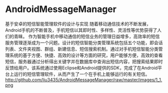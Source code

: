 # AndroidMessageManager

基于安卓的短信智能管理软件的设计与实现
随着移动通信技术的不断发展，Android手机的不断普及，手机短信以其即时性、多样性、灵活性等优势获得了人们的青睐。
作为智能手机中移动通信的短信业务的管理日益增多，高效率的短信服务管理逐渐成为一个问题。设计的短信智能分类管理系统包括五个功能，即会话列表、文件夹视图、群组、新建信息、短信搜索机制。通过对手机短信智能分类管理系统的基于方便、快捷、高效的设计等方面的研究，用户能够方便，高效的查看短信，服务器通过分析得出关键字并在数据库中查询出短信内容，把搜索结果即时反馈给用户。该系统通过使用Eclipse和Android提供的SDK，完成了在Android平台上运行的短信管理软件，从而产生了一个在手机上能够运行的有关短信。
http://github.com/liu3435/AndroidMessageManager/raw/master/images/1_1.png
